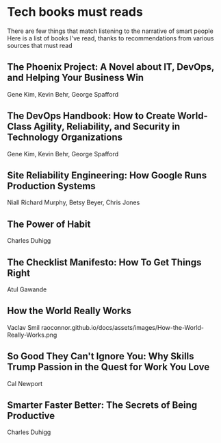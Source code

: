 # Tech books must reads

There are few things that match listening to the narrative of smart people
Here is a list of books I've read, thanks to recommendations from various sources that must read

## The Phoenix Project: A Novel about IT, DevOps, and Helping Your Business Win
Gene Kim, Kevin Behr, George Spafford 


## The DevOps Handbook: How to Create World-Class Agility, Reliability, and Security in Technology Organizations
Gene Kim, Kevin Behr, George Spafford 


## Site Reliability Engineering: How Google Runs Production Systems
Niall Richard Murphy, Betsy Beyer, Chris Jones 






## The Power of Habit 
Charles Duhigg

## The Checklist Manifesto: How To Get Things Right
Atul Gawande


## How the World Really Works
Vaclav Smil
raoconnor.github.io/docs/assets/images/How-the-World-Really-Works.png

## So Good They Can't Ignore You: Why Skills Trump Passion in the Quest for Work You Love
Cal Newport

## Smarter Faster Better: The Secrets of Being Productive
Charles Duhigg
 
